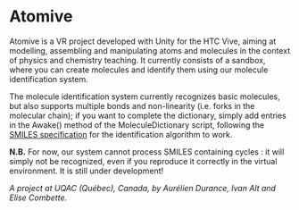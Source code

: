 # Atomive

Atomive is a VR project developed with Unity for the HTC Vive, aiming at modelling, assembling and manipulating atoms and molecules in the context of physics and chemistry teaching. 
It currently consists of a sandbox, where you can create molecules and identify them using our molecule identification system.

The molecule identification system currently recognizes basic molecules, but also supports multiple bonds and non-linearity (i.e. forks in the molecular chain); if you want to complete the dictionary, simply add entries in the Awake() method of the MoleculeDictionary script, following the [SMILES specification](https://en.wikipedia.org/wiki/Simplified_molecular-input_line-entry_system) for the identification algorithm to work.

**N.B.** For now, our system cannot process SMILES containing cycles : it will simply not be recognized, even if you reproduce it correctly in the virtual environment. It is still under development!

*A project at UQAC (Québec), Canada, by Aurélien Durance, Ivan Alt and Elise Combette.*

